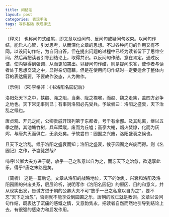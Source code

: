 ```yaml
---
title: 问结法
layout: post
categories: 表现手法
tags: 写作基础 表现手法
---
```


〔释义〕 也称问句式结尾，即文章以设问句、反问句或疑问句收束。以问句作结，能启人心智，引发思考，从而深化文章的思想。不过各种问句的作用又有不同。以设问句作结，为自问自答，但在提出问题的过程中已经为读者留下了思维空间，然后再把读者引导到结论上，取得共识。以反问句作结，意在肯定，通过反诘，使内容得到强调，从而更加突出。以疑问句作结，则是提问求答，使作者与读者处于思想交流之中，显得亲切蕴藉。但是在使用问句作结时一定要适合于整体内容的表达需要，不要故作姿态，人为做作。

〔示例〕 (宋)李格非：《书洛阳名园记后》

洛阳处天下之中，挟殽、渑之阻，当秦、陇之襟喉，而赵、魏之走集，盖四方必争之地也。天下常无事则已；有事则洛阳必先受兵。予故尝曰：洛阳之盛衰，天下治乱之候也。

唐贞观、开元之间，公卿贵戚开馆列第于东都者，号千有余邸。及其乱离，继以五季之酷，其池塘竹树，兵车蹂蹴，废而为丘墟；高亭大榭，烟火焚燎，化而为灰烬，与唐共灭而俱亡，无余处矣。予故尝曰：园囿之兴废，洛阳盛衰之候也。

且天下之治乱，候于洛阳之盛衰而知；洛阳之盛衰，候于园囿之兴废而得。则《名园记》之作，予岂徒然哉?

呜呼!公卿大夫方进于朝，放乎一己之私意以自为之，而忘天下之治忽，欲退享此乐，得乎?唐之末路是矣。

〔简析〕 这是一篇后记。文章从洛阳的战略地位，天下的治乱、兴衰和洛阳及洛阳园圃的兴废关系，层层论析，说明写作《洛阳名园记》的原因、目的和意义，并从现实出发，告诫方进于朝的公卿大夫不可“放乎一己之私意以自为之”，要不忘“天下之治忽”，否则就不能享受到园圃之乐，唐朝的败亡就是教训。文章以设问句作结，既表达了沉痛的感慨之情，又意韵隽永，把读者自然而然地引导到结论上去，有很强的感染力和启发作用。 